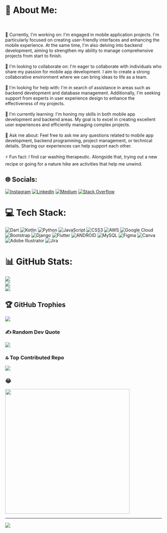 # 💫 About Me:
<br><br>🔭 Currently, I'm working on: I'm engaged in mobile application projects. I'm particularly focused on creating user-friendly interfaces and enhancing the mobile experience. At the same time, I'm also delving into backend development, aiming to strengthen my ability to manage comprehensive projects from start to finish.<br><br>👯 I'm looking to collaborate on: I'm eager to collaborate with individuals who share my passion for mobile app development. I aim to create a strong collaborative environment where we can bring ideas to life as a team.<br><br>🤝 I'm looking for help with: I'm in search of assistance in areas such as backend development and database management. Additionally, I'm seeking support from experts in user experience design to enhance the effectiveness of my projects.<br><br>🌱 I'm currently learning: I'm honing my skills in both mobile app development and backend areas. My goal is to excel in creating excellent user experiences and efficiently managing complex projects.<br><br>💬 Ask me about: Feel free to ask me any questions related to mobile app development, backend programming, project management, or technical details. Sharing our experiences can help support each other.<br><br>⚡ Fun fact: I find car washing therapeutic. Alongside that, trying out a new recipe or going for a nature hike are activities that help me unwind.


## 🌐 Socials:
[![Instagram](https://img.shields.io/badge/Instagram-%23E4405F.svg?logo=Instagram&logoColor=white)](https://instagram.com/sonmerzt) [![LinkedIn](https://img.shields.io/badge/LinkedIn-%230077B5.svg?logo=linkedin&logoColor=white)](https://linkedin.com/in/https://www.linkedin.com/in/mert-s%C3%B6nmez-83b889246/?originalSubdomain=tr) [![Medium](https://img.shields.io/badge/Medium-12100E?logo=medium&logoColor=white)](https://medium.com/@@snmz.mert) [![Stack Overflow](https://img.shields.io/badge/-Stackoverflow-FE7A16?logo=stack-overflow&logoColor=white)](https://stackoverflow.com/users/https://stackoverflow.com/users/22313992/snmztony?tab=profile) 

# 💻 Tech Stack:
![Dart](https://img.shields.io/badge/dart-%230175C2.svg?style=for-the-badge&logo=dart&logoColor=white) ![Kotlin](https://img.shields.io/badge/kotlin-%230095D5.svg?style=for-the-badge&logo=kotlin&logoColor=white) ![Python](https://img.shields.io/badge/python-3670A0?style=for-the-badge&logo=python&logoColor=ffdd54) ![JavaScript](https://img.shields.io/badge/javascript-%23323330.svg?style=for-the-badge&logo=javascript&logoColor=%23F7DF1E) ![CSS3](https://img.shields.io/badge/css3-%231572B6.svg?style=for-the-badge&logo=css3&logoColor=white) ![AWS](https://img.shields.io/badge/AWS-%23FF9900.svg?style=for-the-badge&logo=amazon-aws&logoColor=white) ![Google Cloud](https://img.shields.io/badge/Google%20Cloud-%234285F4.svg?style=for-the-badge&logo=google-cloud&logoColor=white) ![Bootstrap](https://img.shields.io/badge/bootstrap-%23563D7C.svg?style=for-the-badge&logo=bootstrap&logoColor=white) ![Django](https://img.shields.io/badge/django-%23092E20.svg?style=for-the-badge&logo=django&logoColor=white) ![Flutter](https://img.shields.io/badge/Flutter-%2302569B.svg?style=for-the-badge&logo=Flutter&logoColor=white) ![ANDROID](https://img.shields.io/badge/android-%2320232a.svg?style=for-the-badge&logo=android&logoColor=%a4c639) ![MySQL](https://img.shields.io/badge/mysql-%2300f.svg?style=for-the-badge&logo=mysql&logoColor=white) 	![Figma](https://img.shields.io/badge/figma-%23F24E1E.svg?style=for-the-badge&logo=figma&logoColor=white) ![Canva](https://img.shields.io/badge/Canva-%2300C4CC.svg?style=for-the-badge&logo=Canva&logoColor=white) ![Adobe Illustrator](https://img.shields.io/badge/adobeillustrator-%23FF9A00.svg?style=for-the-badge&logo=adobeillustrator&logoColor=white) ![Jira](https://img.shields.io/badge/jira-%230A0FFF.svg?style=for-the-badge&logo=jira&logoColor=white)
# 📊 GitHub Stats:
![](https://github-readme-stats.vercel.app/api?username=SnmzTony&theme=dark&hide_border=false&include_all_commits=false&count_private=false)<br/>
![](https://github-readme-streak-stats.herokuapp.com/?user=SnmzTony&theme=dark&hide_border=false)<br/>
![](https://github-readme-stats.vercel.app/api/top-langs/?username=SnmzTony&theme=dark&hide_border=false&include_all_commits=false&count_private=false&layout=compact)

## 🏆 GitHub Trophies
![](https://github-profile-trophy.vercel.app/?username=SnmzTony&theme=onedark&no-frame=false&no-bg=true&margin-w=4)

### ✍️ Random Dev Quote
![](https://quotes-github-readme.vercel.app/api?type=horizontal&theme=merko)

### 🔝 Top Contributed Repo
![](https://github-contributor-stats.vercel.app/api?username=SnmzTony&limit=5&theme=dark&combine_all_yearly_contributions=true)

### 😂 
<img src='https://randommeme-five.vercel.app/' style="height: 400px;"/>

---
[![](https://visitcount.itsvg.in/api?id=SnmzTony&icon=0&color=0)](https://visitcount.itsvg.in)

<!-- Proudly created with GPRM ( https://gprm.itsvg.in ) -->

